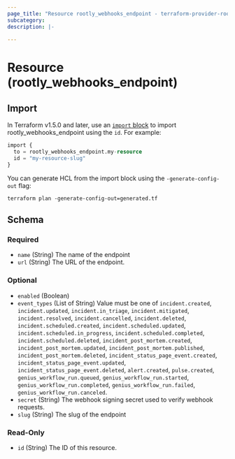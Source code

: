 ```yaml
---
page_title: "Resource rootly_webhooks_endpoint - terraform-provider-rootly"
subcategory:
description: |-
    
---
```


# Resource (rootly_webhooks_endpoint)





## Import

In Terraform v1.5.0 and later, use an [`import` block](https://developer.hashicorp.com/terraform/language/import) to import rootly_webhooks_endpoint using the `id`. For example:

```terraform
import {
  to = rootly_webhooks_endpoint.my-resource
  id = "my-resource-slug"
}
```

You can generate HCL from the import block using the `-generate-config-out` flag:

```console
terraform plan -generate-config-out=generated.tf
```

<!-- schema generated by tfplugindocs -->
## Schema

### Required

- `name` (String) The name of the endpoint
- `url` (String) The URL of the endpoint.

### Optional

- `enabled` (Boolean)
- `event_types` (List of String) Value must be one of `incident.created`, `incident.updated`, `incident.in_triage`, `incident.mitigated`, `incident.resolved`, `incident.cancelled`, `incident.deleted`, `incident.scheduled.created`, `incident.scheduled.updated`, `incident.scheduled.in_progress`, `incident.scheduled.completed`, `incident.scheduled.deleted`, `incident_post_mortem.created`, `incident_post_mortem.updated`, `incident_post_mortem.published`, `incident_post_mortem.deleted`, `incident_status_page_event.created`, `incident_status_page_event.updated`, `incident_status_page_event.deleted`, `alert.created`, `pulse.created`, `genius_workflow_run.queued`, `genius_workflow_run.started`, `genius_workflow_run.completed`, `genius_workflow_run.failed`, `genius_workflow_run.canceled`.
- `secret` (String) The webhook signing secret used to verify webhook requests.
- `slug` (String) The slug of the endpoint

### Read-Only

- `id` (String) The ID of this resource.
